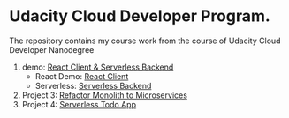 # Udacity Cloud Developer Program.
The repository contains my course work from the course of Udacity Cloud Developer Nanodegree

1. demo: [React Client & Serverless Backend](/demo)
    * React Demo: [React Client](/demo/client)
    * Serverless:  [Serverless Backend](/demo/udagram-app)
2. Project 3: [Refactor Monolith to Microservices](/project-3)
3. Project 4: [Serverless Todo App](/project-4/serverless-todo-app)
